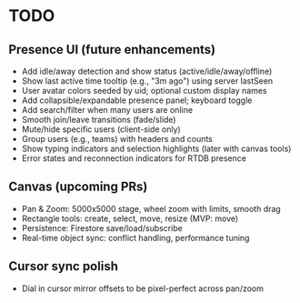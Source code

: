 # TODO

## Presence UI (future enhancements)
- Add idle/away detection and show status (active/idle/away/offline)
- Show last active time tooltip (e.g., "3m ago") using server lastSeen
- User avatar colors seeded by uid; optional custom display names
- Add collapsible/expandable presence panel; keyboard toggle
- Add search/filter when many users are online
- Smooth join/leave transitions (fade/slide)
- Mute/hide specific users (client-side only)
- Group users (e.g., teams) with headers and counts
- Show typing indicators and selection highlights (later with canvas tools)
- Error states and reconnection indicators for RTDB presence

## Canvas (upcoming PRs)
- Pan & Zoom: 5000x5000 stage, wheel zoom with limits, smooth drag
- Rectangle tools: create, select, move, resize (MVP: move)
- Persistence: Firestore save/load/subscribe
- Real-time object sync: conflict handling, performance tuning

## Cursor sync polish
- Dial in cursor mirror offsets to be pixel-perfect across pan/zoom
